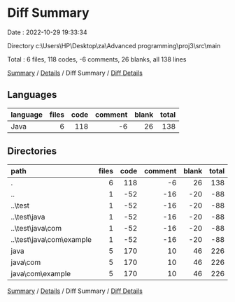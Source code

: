 # Diff Summary

Date : 2022-10-29 19:33:34

Directory c:\\Users\\HP\\Desktop\\za\\Advanced programming\\proj3\\src\\main

Total : 6 files,  118 codes, -6 comments, 26 blanks, all 138 lines

[Summary](results.md) / [Details](details.md) / Diff Summary / [Diff Details](diff-details.md)

## Languages
| language | files | code | comment | blank | total |
| :--- | ---: | ---: | ---: | ---: | ---: |
| Java | 6 | 118 | -6 | 26 | 138 |

## Directories
| path | files | code | comment | blank | total |
| :--- | ---: | ---: | ---: | ---: | ---: |
| . | 6 | 118 | -6 | 26 | 138 |
| .. | 1 | -52 | -16 | -20 | -88 |
| ..\\test | 1 | -52 | -16 | -20 | -88 |
| ..\\test\\java | 1 | -52 | -16 | -20 | -88 |
| ..\\test\\java\\com | 1 | -52 | -16 | -20 | -88 |
| ..\\test\\java\\com\\example | 1 | -52 | -16 | -20 | -88 |
| java | 5 | 170 | 10 | 46 | 226 |
| java\\com | 5 | 170 | 10 | 46 | 226 |
| java\\com\\example | 5 | 170 | 10 | 46 | 226 |

[Summary](results.md) / [Details](details.md) / Diff Summary / [Diff Details](diff-details.md)